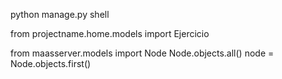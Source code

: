 python manage.py shell

from projectname.home.models import Ejercicio

from maasserver.models import Node
Node.objects.all()
node = Node.objects.first()
